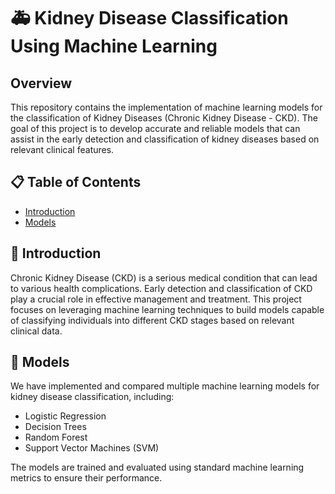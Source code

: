# 🚑 Kidney Disease Classification Using Machine Learning

## Overview
This repository contains the implementation of machine learning models for the classification of Kidney Diseases (Chronic Kidney Disease - CKD). The goal of this project is to develop accurate and reliable models that can assist in the early detection and classification of kidney diseases based on relevant clinical features.

## 📋 Table of Contents
- [Introduction](#introduction)
- [Models](#models)






## 🎉 Introduction
Chronic Kidney Disease (CKD) is a serious medical condition that can lead to various health complications. Early detection and classification of CKD play a crucial role in effective management and treatment. This project focuses on leveraging machine learning techniques to build models capable of classifying individuals into different CKD stages based on relevant clinical data.




## 🤖 Models
We have implemented and compared multiple machine learning models for kidney disease classification, including:
- Logistic Regression
- Decision Trees
- Random Forest
- Support Vector Machines (SVM)


The models are trained and evaluated using standard machine learning metrics to ensure their performance.


